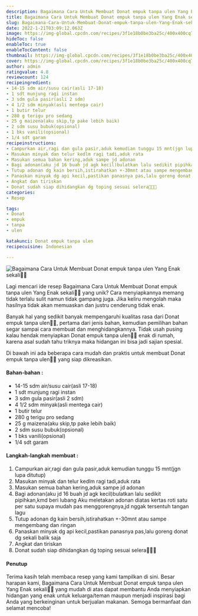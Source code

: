```yaml
---
description: Bagaimana Cara Untuk Membuat Donat empuk tanpa ulen Yang Enak sekali"
title: Bagaimana Cara Untuk Membuat Donat empuk tanpa ulen Yang Enak sekali
slug: Bagaimana-Cara-Untuk-Membuat-Donat-empuk-tanpa-ulen-Yang-Enak-sekali
date: 2022-1-21T03:09:12.063Z
image: https://img-global.cpcdn.com/recipes/3f1e18b0be3ba25c/400x400cq70/photo.jpg
hideToc: false
enableToc: true
enableTocContent: false
thumbnail: https://img-global.cpcdn.com/recipes/3f1e18b0be3ba25c/400x400cq70/photo.jpg
cover: https://img-global.cpcdn.com/recipes/3f1e18b0be3ba25c/400x400cq70/photo.jpg
author: admin
ratingvalue: 4.8
reviewcount: 124
recipeingredient:
- 14-15 sdm air/susu cair(asli 17-18)
- 1 sdt munjung ragi instan
- 3 sdm gula pasir(asli 2 sdm)
- 4 1/2 sdm minyak(asli mentega cair)
- 1 butir telur
- 280 g terigu pro sedang
- 25 g maizena(aku skip,tp pake lebih baik)
- 2 sdm susu bubuk(opsional)
- 1 bks vanili(opsional)
- 1/4 sdt garam
recipeinstructions:
- Campurkan air,ragi dan gula pasir,aduk kemudian tunggu 15 mnt(jgn lupa ditutup)
- Masukan minyak dan telur kedlm ragi tadi,aduk rata
- Masukan semua bahan kering,aduk sampe jd adonan
- Bagi adonan(aku jd 16 buah jd agk kecil)bulatkan lalu sedikit pipihkan,kmd beri lubang Aku meletakan adonan diatas kertas roti satu per satu supaya mudah pas menggorengnya,jd nggak tersentuh tangan lagu
- Tutup adonan dg kain bersih,istirahatkan +-30mnt atau sampe mengembang dan ringan
- Panaskan minyak dg api kecil,pastikan panasnya pas,lalu goreng donat dg sekali balik saja
- Angkat dan tiriskan
- Donat sudah siap dihidangkan dg toping sesuai selera🍩🍩🍩
categories:
- Resep

tags:
- Donat
- empuk
- tanpa
- ulen

katakunci: Donat empuk tanpa ulen
recipecuisine: Indonesian

---
```


![Bagaimana Cara Untuk Membuat Donat empuk tanpa ulen Yang Enak sekali👩‍🍳](https://img-global.cpcdn.com/recipes/3f1e18b0be3ba25c/400x400cq70/photo.jpg)

Lagi mencari ide resep Bagaimana Cara Untuk Membuat Donat empuk tanpa ulen Yang Enak sekali👩‍🍳 yang unik? Cara menyiapkannya memang tidak terlalu sulit namun tidak gampang juga. Jika keliru mengolah maka hasilnya tidak akan memuaskan dan justru cenderung tidak enak.

Banyak hal yang sedikit banyak mempengaruhi kualitas rasa dari Donat empuk tanpa ulen👩‍🍳, pertama dari jenis bahan, kemudian pemilihan bahan segar sampai cara membuat dan menghidangkannya. Tidak usah pusing kalau hendak menyiapkan Donat empuk tanpa ulen👩‍🍳 enak di rumah, karena asal sudah tahu triknya maka hidangan ini bisa jadi sajian spesial.

Di bawah ini ada beberapa cara mudah dan praktis untuk membuat Donat empuk tanpa ulen👩‍🍳 yang siap dikreasikan.

<!--inarticleads1-->

#### Bahan-bahan :

- 14-15 sdm air/susu cair(asli 17-18)
- 1 sdt munjung ragi instan
- 3 sdm gula pasir(asli 2 sdm)
- 4 1/2 sdm minyak(asli mentega cair)
- 1 butir telur
- 280 g terigu pro sedang
- 25 g maizena(aku skip,tp pake lebih baik)
- 2 sdm susu bubuk(opsional)
- 1 bks vanili(opsional)
- 1/4 sdt garam

<!--inarticleads2-->

#### Langkah-langkah membuat :

1. Campurkan air,ragi dan gula pasir,aduk kemudian tunggu 15 mnt(jgn lupa ditutup)
1. Masukan minyak dan telur kedlm ragi tadi,aduk rata
1. Masukan semua bahan kering,aduk sampe jd adonan
1. Bagi adonan(aku jd 16 buah jd agk kecil)bulatkan lalu sedikit pipihkan,kmd beri lubang Aku meletakan adonan diatas kertas roti satu per satu supaya mudah pas menggorengnya,jd nggak tersentuh tangan lagu
1. Tutup adonan dg kain bersih,istirahatkan +-30mnt atau sampe mengembang dan ringan
1. Panaskan minyak dg api kecil,pastikan panasnya pas,lalu goreng donat dg sekali balik saja
1. Angkat dan tiriskan
1. Donat sudah siap dihidangkan dg toping sesuai selera🍩🍩🍩

#### Penutup

Terima kasih telah membaca resep yang kami tampilkan di sini. Besar harapan kami, Bagaimana Cara Untuk Membuat Donat empuk tanpa ulen Yang Enak sekali👩‍🍳 yang mudah di atas dapat membantu Anda menyiapkan hidangan yang enak untuk keluarga/teman maupun menjadi inspirasi bagi Anda yang berkeinginan untuk berjualan makanan. Semoga bermanfaat dan selamat mencoba!